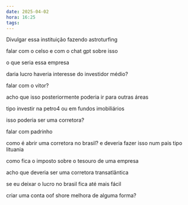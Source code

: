 ```yaml
---
date: 2025-04-02
hora: 16:25
tags:
---
```

Divulgar essa instituição fazendo astroturfing



falar com o celso e com o chat gpt sobre isso 

o que seria essa empresa

daria lucro 
haveria interesse do investidor médio?

falar com o vitor?

acho que isso posteriormente poderia ir para outras áreas

tipo investir na petro4 ou em fundos imobiliários

isso poderia ser uma corretora?

falar com padrinho

como é abrir uma corretora no brasil?
e deveria fazer isso num pais tipo lituania

como fica o imposto sobre o tesouro de uma empresa

acho que deveria ser uma corretora transatlântica

se eu deixar o lucro no brasil fica até mais fácil

criar uma conta oof shore melhora de alguma forma?